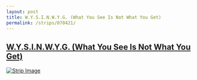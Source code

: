 ```yaml
---
layout: post
title: W.Y.S.I.N.W.Y.G. (What You See Is Not What You Get)
permalink: /strips/070421/
---
```


## [W.Y.S.I.N.W.Y.G. (What You See Is Not What You Get)](/strips/070421/)

<a href='../images/ph070421.gif'><img src='../images/ph070421.gif' alt='Strip Image' /></a>


<!-- include copyright-strip.html -->